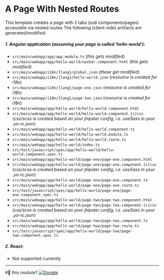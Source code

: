 # A Page With Nested Routes

This template creates a page with 2 tabs (sub components/pages) accessible via nested routes
The following (client-side) artifacts are generated/modified:

##### 1. Angular application (assuming your page is called 'hello-world'):
 * `src/main/webapp/app/app.module.ts` (_this gets modified_)
 * `src/main/webapp/app/hello-world/navbar.component.html` (_this gets modified_)
 * `src/main/webapp/i18n/{lang}/global.json` (_these get modified_)
 * `src/main/webapp/i18n/{lang}/hello-world.json` (_resource is created for i18n_)
 * `src/main/webapp/i18n/{lang}/page-one.json` (_resource is created for i18n_)
 * `src/main/webapp/i18n/{lang}/page-two.json` (_resource is created for i18n_)
 * `src/main/webapp/app/hello-world/hello-world.component.html`
 * `src/main/webapp/app/hello-world/hello-world.component.[s]css` (_css/scss is created based on your jhipster config, i.e. useSass in your .yo-rc.json_)
 * `src/main/webapp/app/hello-world/hello-world.component.ts`
 * `src/main/webapp/app/hello-world/hello-world.module.ts`
 * `src/main/webapp/app/hello-world/hello-world.route.ts`
 * `src/main/webapp/app/hello-world/index.ts`
 * `src/test/javascript/spec/app/hello-world/hello-world.component.spec.ts`
 * `src/main/webapp/app/hello-world/page-one/page-one.component.html`
 * `src/main/webapp/app/hello-world/page-one/page-one.component.[s]css` (_css/scss is created based on your jhipster config, i.e. useSass in your .yo-rc.json_)
 * `src/main/webapp/app/hello-world/page-one/page-one.component.ts`
 * `src/main/webapp/app/hello-world/page-one/page-one.route.ts`
 * `src/test/javascript/spec/app/hello-world/page-one/page-one.component.spec.ts`
 * `src/main/webapp/app/hello-world/page-two/page-two.component.html`
 * `src/main/webapp/app/hello-world/page-two/page-two.component.[s]css` (_css/scss is created based on your jhipster config, i.e. useSass in your .yo-rc.json_)
 * `src/main/webapp/app/hello-world/page-two/page-two.component.ts`
 * `src/main/webapp/app/hello-world/page-two/page-two.route.ts`
 * `src/test/javascript/spec/app/hello-world/page-two/page-two.component.spec.ts`

##### 2. React:
 * Not supported currently


-----

#💚 this module? [![Donate][donate-image]][donate-url]

[donate-image]: https://img.shields.io/badge/buy%20me%20a%20coffee-brightgreen?style=for-the-badge&logo=paypal
[donate-url]: https://www.paypal.me/vivekdmore
